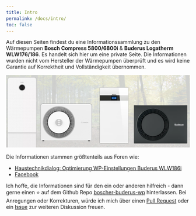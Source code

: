```yaml
---
title: Intro
permalink: /docs/intro/
toc: false
---
```


Auf diesen Seiten findest du eine Informationssammlung zu den Wärmepumpen **Bosch Compress 5800/6800i** & **Buderus Logatherm WLW176/186**.
Es handelt sich hier um eine private Seite.
Die Informationen wurden nicht vom Hersteller der Wärmepumpen überprüft und es wird keine Garantie auf Korrektheit und Vollständigkeit übernommen.

![Bosch Compress 5800/6800i & Buderus Logatherm WLW176/186](/assets/images/Banner.png)

Die Informationen stammen größtenteils aus Foren wie:

- [Haustechnikdialog: Optimierung WP-Einstellungen Buderus WLW186i](https://www.haustechnikdialog.de/Forum/t/270919/Optimierung-WP-Einstellungen-Buderus-WLW186i)
- [Facebook](https://www.facebook.com/groups/392520056537438)

Ich hoffe, die Informationen sind für den ein oder anderen hilfreich - dann gerne einen ⭐ auf dem Github Repo [boscher-buderus-wp](https://github.com/bosch-buderus-wp/bosch-buderus-wp.github.io) hinterlassen.
Bei Anregungen oder Korrekturen, würde ich mich über einen [Pull Request](https://github.com/bosch-buderus-wp/bosch-buderus-wp.github.io/pulls) oder ein [Issue](https://github.com/bosch-buderus-wp/bosch-buderus-wp.github.io/issues) zur weiteren Diskussion freuen.
